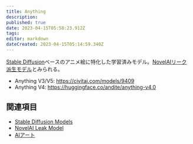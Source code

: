 ```yaml
---
title: Anything
description: 
published: true
date: 2023-04-15T05:58:23.912Z
tags: 
editor: markdown
dateCreated: 2023-04-15T05:14:59.340Z
---
```


[Stable Diffusion](/stable_diffusion)ベースのアニメ絵に特化した学習済みモデル。[NovelAIリーク派生モデル](/novelai_leak_model)とみられる。

- Anything V3/V5: <https://civitai.com/models/9409>
- Anything V4: <https://huggingface.co/andite/anything-v4.0>

## 関連項目

- [Stable Diffusion Models](/stable_diffusion_models)
- [NovelAI Leak Model](/novelai_leak_model)
- [AIアート](/aiart)
